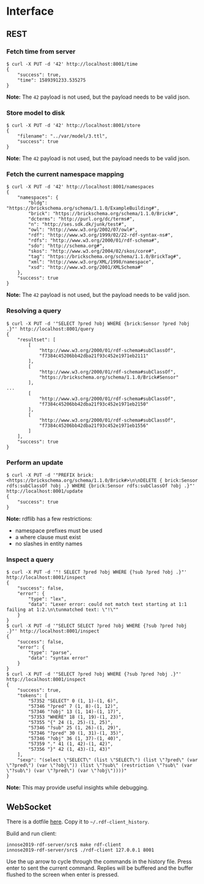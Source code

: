 # Interface

## REST

### Fetch time from server

```shell
$ curl -X PUT -d '42' http://localhost:8001/time
{
    "success": true,
    "time": 1589391233.535275
}
```

**Note:** The `42` payload is not used, but the payload needs to be valid json.

### Store model to disk

```shell
$ curl -X PUT -d '42' http://localhost:8001/store
{
    "filename": "../var/model/3.ttl",
    "success": true
}
```

**Note:** The `42` payload is not used, but the payload needs to be valid json.

### Fetch the current namespace mapping

```shell
$ curl -X PUT -d '42' http://localhost:8001/namespaces
{
    "namespaces": {
        "bldg": "https://brickschema.org/schema/1.1.0/ExampleBuilding#",
        "brick": "https://brickschema.org/schema/1.1.0/Brick#",
        "dcterms": "http://purl.org/dc/terms#",
        "n": "http://ses.sdk.dk/junk/test#",
        "owl": "http://www.w3.org/2002/07/owl#",
        "rdf": "http://www.w3.org/1999/02/22-rdf-syntax-ns#",
        "rdfs": "http://www.w3.org/2000/01/rdf-schema#",
        "sdo": "http://schema.org#",
        "skos": "http://www.w3.org/2004/02/skos/core#",
        "tag": "https://brickschema.org/schema/1.1.0/BrickTag#",
        "xml": "http://www.w3.org/XML/1998/namespace",
        "xsd": "http://www.w3.org/2001/XMLSchema#"
    },
    "success": true
}
```

**Note:** The `42` payload is not used, but the payload needs to be valid json.

### Resolving a query

```shell
$ curl -X PUT -d '"SELECT ?pred ?obj WHERE {brick:Sensor ?pred ?obj .}"' http://localhost:8001/query
{
    "resultset": [
        [
            "http://www.w3.org/2000/01/rdf-schema#subClassOf",
            "f7384c45206bb42dba21f93c452e1971eb2111"
        ],
        [
            "http://www.w3.org/2000/01/rdf-schema#subClassOf",
            "https://brickschema.org/schema/1.1.0/Brick#Sensor"
        ],
...
        [
            "http://www.w3.org/2000/01/rdf-schema#subClassOf",
            "f7384c45206bb42dba21f93c452e1971eb2150"
        ],
        [
            "http://www.w3.org/2000/01/rdf-schema#subClassOf",
            "f7384c45206bb42dba21f93c452e1971eb1556"
        ]
    ],
    "success": true
}

```

### Perform an update

```shell
$ curl -X PUT -d '"PREFIX brick: <https://brickschema.org/schema/1.1.0/Brick#>\n\nDELETE { brick:Sensor rdfs:subClassOf ?obj .} WHERE {brick:Sensor rdfs:subClassOf ?obj .}"' http://localhost:8001/update
{
    "success": true
}
```

**Note:** rdflib has a few restrictions:
- namespace prefixes must be used
- a where clause must exist
- no slashes in entity names

### Inspect a query

```shell
$ curl -X PUT -d '"! SELECT ?pred ?obj WHERE {?sub ?pred ?obj .}"' http://localhost:8001/inspect
{
    "success": false,
    "error": {
        "type": "lex",
        "data": "Lexer error: could not match text starting at 1:1 failing at 1:2.\n\tunmatched text: \"!\""
    }
}
$ curl -X PUT -d '"SELECT SELECT ?pred ?obj WHERE {?sub ?pred ?obj .}"' http://localhost:8001/inspect
{
    "success": false,
    "error": {
        "type": "parse",
        "data": "syntax error"
    }
}
$ curl -X PUT -d '"SELECT ?pred ?obj WHERE {?sub ?pred ?obj .}"' http://localhost:8001/inspect
{
    "success": true,
    "tokens": [
        "57352 "SELECT" 0 (1, 1)-(1, 6)",
        "57346 "?pred" 7 (1, 8)-(1, 12)",
        "57346 "?obj" 13 (1, 14)-(1, 17)",
        "57353 "WHERE" 18 (1, 19)-(1, 23)",
        "57355 "{" 24 (1, 25)-(1, 25)",
        "57346 "?sub" 25 (1, 26)-(1, 29)",
        "57346 "?pred" 30 (1, 31)-(1, 35)",
        "57346 "?obj" 36 (1, 37)-(1, 40)",
        "57359 "." 41 (1, 42)-(1, 42)",
        "57356 "}" 42 (1, 43)-(1, 43)"
    ],
    "sexp": "(select \"SELECT\" (list \"SELECT\") (list \"?pred\" (var \"?pred\") (var \"?obj\")) (list \"?sub\" (restriction \"?sub\" (var \"?sub\") (var \"?pred\") (var \"?obj\"))))"
}
```

**Note:** This may provide useful insights while debugging.

## WebSocket

There is a dotfile [here](../etc/.rdf-client_history). Copy it to `~/.rdf-client_history`.

Build and run client:
```shell
innose2019-rdf-server/src$ make rdf-client
innose2019-rdf-server/src$ ./rdf-client 127.0.0.1 8001
```

Use the up arrow to cycle through the commands in the history file. Press enter to sent the current command. Replies will be buffered and the buffer flushed to the screen when enter is pressed.
